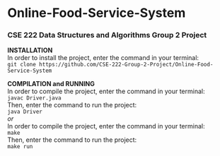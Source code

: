 # Online-Food-Service-System
### CSE 222 Data Structures and Algorithms Group 2 Project

**INSTALLATION**  
In order to install the project, enter the command in your terminal:  
`git clone https://github.com/CSE-222-Group-2-Project/Online-Food-Service-System`

**COMPILATION and RUNNING**   
In order to compile the project, enter the command in your terminal:      
`javac Driver.java`   
Then, enter the command to run the project:   
`java Driver`     
*or*   
In order to compile the project, enter the command in your terminal:    
`make`    
Then, enter the command to run the project:   
`make run`  
